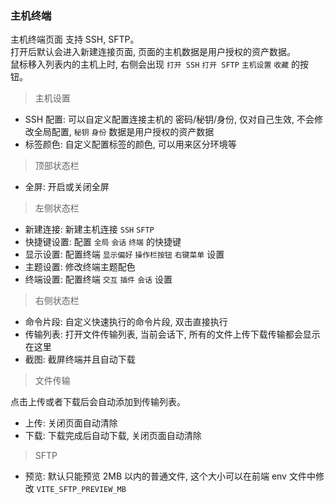 ### 主机终端

主机终端页面 支持 SSH, SFTP。  
打开后默认会进入新建连接页面, 页面的主机数据是用户授权的资产数据。  
鼠标移入列表内的主机上时, 右侧会出现 `打开 SSH` `打开 SFTP` `主机设置` `收藏` 的按钮。

> 主机设置

* SSH 配置: 可以自定义配置连接主机的 密码/秘钥/身份, 仅对自己生效, 不会修改全局配置, `秘钥` `身份` 数据是用户授权的资产数据
* 标签颜色: 自定义配置标签的颜色, 可以用来区分环境等

> 顶部状态栏

* 全屏: 开启或关闭全屏

> 左侧状态栏

* 新建连接: 新建主机连接 `SSH` `SFTP`
* 快捷键设置: 配置 `全局` `会话` `终端` 的快捷键
* 显示设置: 配置终端 `显示偏好` `操作栏按钮` `右键菜单` 设置
* 主题设置: 修改终端主题配色
* 终端设置: 配置终端 `交互` `插件` `会话` 设置

> 右侧状态栏

* 命令片段: 自定义快速执行的命令片段, 双击直接执行
* 传输列表: 打开文件传输列表, 当前会话下, 所有的文件上传下载传输都会显示在这里
* 截图: 截屏终端并且自动下载

> 文件传输

点击上传或者下载后会自动添加到传输列表。

* 上传: 关闭页面自动清除
* 下载: 下载完成后自动下载, 关闭页面自动清除

> SFTP

* 预览: 默认只能预览 2MB 以内的普通文件, 这个大小可以在前端 env 文件中修改 `VITE_SFTP_PREVIEW_MB`

